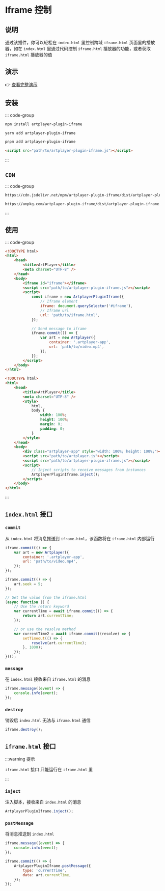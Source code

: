 # Iframe 控制

## 说明

通过该插件，你可以轻松在 `index.html` 里控制跨域 `iframe.html` 页面里的播放器，如在 `index.html` 里通过代码控制 `iframe.html` 播放器的功能，或者获取 `iframe.html` 播放器的值

## 演示

👉 [查看完整演示](https://artplayer.org/?libs=./uncompiled/artplayer-plugin-iframe/index.js&example=iframe)

## 安装

::: code-group

```bash [npm]
npm install artplayer-plugin-iframe
```

```bash [yarn]
yarn add artplayer-plugin-iframe
```

```bash [pnpm]
pnpm add artplayer-plugin-iframe
```

```html [script]
<script src="path/to/artplayer-plugin-iframe.js"></script>
```

:::

## `CDN`

::: code-group

```bash [jsdelivr.net]
https://cdn.jsdelivr.net/npm/artplayer-plugin-iframe/dist/artplayer-plugin-iframe.js
```

```bash [unpkg.com]
https://unpkg.com/artplayer-plugin-iframe/dist/artplayer-plugin-iframe.js
```

:::

## 使用

::: code-group

```html [index.html]
<!DOCTYPE html>
<html>
    <head>
        <title>ArtPlayer</title>
        <meta charset="UTF-8" />
    </head>
    <body>
        <iframe id="iframe"></iframe>
        <script src="path/to/artplayer-plugin-iframe.js"></script>
        <script>
            const iframe = new ArtplayerPluginIframe({
                // Iframe element
                iframe: document.querySelector('#iframe'),
                // Iframe url
                url: 'path/to/iframe.html',
            });

            // Send message to iframe
            iframe.commit(() => {
                var art = new Artplayer({
                    container: '.artplayer-app',
                    url: 'path/to/video.mp4',
                });
            });
        </script>
    </body>
</html>
```

```html [iframe.html]
<!DOCTYPE html>
<html>
    <head>
        <title>ArtPlayer</title>
        <meta charset="UTF-8" />
        <style>
            html,
            body {
                width: 100%;
                height: 100%;
                margin: 0;
                padding: 0;
            }
        </style>
    </head>
    <body>
        <div class="artplayer-app" style="width: 100%; height: 100%;"></div>
        <script src="path/to/artplayer.js"></script>
        <script src="path/to/artplayer-plugin-iframe.js"></script>
        <script>
            // Inject scripts to receive messages from instances
            ArtplayerPluginIframe.inject();
        </script>
    </body>
</html>
```

:::

## `index.html` 接口

### `commit`

从 `index.html` 将消息推送到 `iframe.html`，该函数将在 `iframe.html` 内部运行

```js
iframe.commit(() => {
    var art = new Artplayer({
        container: '.artplayer-app',
        url: 'path/to/video.mp4',
    });
});

iframe.commit(() => {
    art.seek = 5;
});

// Get the value from the iframe.html
(async function () {
    // Use the return keyword
    var currentTime = await iframe.commit(() => {
        return art.currentTime;
    });

    // or use the resolve method
    var currentTime2 = await iframe.commit((resolve) => {
        setTimeout(() => {
            resolve(art.currentTime);
        }, 1000);
    });
})();
```

### `message`

在 `index.html` 接收来自 `iframe.html` 的消息

```js
iframe.message((event) => {
    console.info(event);
});
```

### `destroy`

销毁后 `index.html` 无法与 `iframe.html` 通信

```js
iframe.destroy();
```

## `iframe.html` 接口

:::warning 提示

`iframe.html` 接口 只能运行在 `iframe.html` 里

:::

### `inject`

注入脚本，接收来自 `index.html` 的消息

```js
ArtplayerPluginIframe.inject();
```

### `postMessage`

将消息推送到 `index.html`

```js
iframe.message((event) => {
    console.info(event);
});

iframe.commit(() => {
    ArtplayerPluginIframe.postMessage({
        type: 'currentTime',
        data: art.currentTime,
    });
});
```

